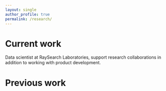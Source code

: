 ```yaml
---
layout: single
author_profile: true
permalink: /research/
---
```


# Current work
Data scientist at RaySearch Laboratories, support research collaborations in addition to working with product development.

# Previous work

## 